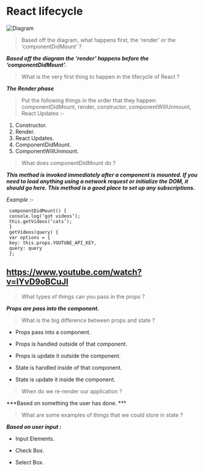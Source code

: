 # React lifecycle 

![Diagram](https://miro.medium.com/max/2800/0*0saPKFiTUk6W3FYp) 

> Based off the diagram, what happens first, the ‘render’ or the ‘componentDidMount’ ? 

***Based off the diagram the ‘render’ happens before the  ‘componentDidMount’.*** 

> What is the very first thing to happen in the lifecycle of React ? 

***The Render phase*** 

> Put the following things in the order that they happen: componentDidMount, render, constructor, componentWillUnmount, React Updates :- 

1. Constructor.
1. Render.
1. React Updates. 
1. ComponentDidMount. 
1. ComponentWillUnmount.

> What does componentDidMount do ?

***This method is invoked immediately after a component is mounted. If you need to load anything using a network request or initialize the DOM, it should go here. This method is a good place to set up any subscriptions.*** 

*Example :-* 

     componentDidMount() {
     console.log(‘got videos’);
     this.getVideos(‘cats’);
     }
     getVideos(query) {
     var options = {
     key: this.props.YOUTUBE_API_KEY,
     query: query
     }; 

## <https://www.youtube.com/watch?v=IYvD9oBCuJI>

> What types of things can you pass in the props ?

***Props are pass into the component.***


> What is the big difference between props and state ?

* Props pass into a component. 

* Props is handled outside of that component.

* Props is update it outside the component.

* State is handled inside of that component.

* State is update it inside the component.

> When do we re-render our application ?

***Based on something the user has done. *** 


> What are some examples of things that we could store in state ? 

***Based on user input :***

* Input Elements. 

* Check Box. 

* Select Box. 